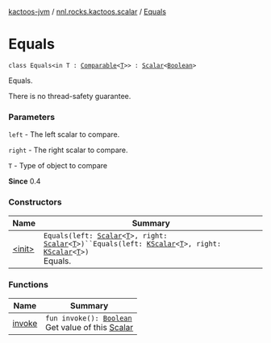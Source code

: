 [kactoos-jvm](../../index.md) / [nnl.rocks.kactoos.scalar](../index.md) / [Equals](./index.md)

# Equals

`class Equals<in T : `[`Comparable`](https://kotlinlang.org/api/latest/jvm/stdlib/kotlin/-comparable/index.html)`<`[`T`](index.md#T)`>> : `[`Scalar`](../../nnl.rocks.kactoos/-scalar/index.md)`<`[`Boolean`](https://kotlinlang.org/api/latest/jvm/stdlib/kotlin/-boolean/index.html)`>`

Equals.

There is no thread-safety guarantee.

### Parameters

`left` - The left scalar to compare.

`right` - The right scalar to compare.

`T` - Type of object to compare

**Since**
0.4

### Constructors

| Name | Summary |
|---|---|
| [&lt;init&gt;](-init-.md) | `Equals(left: `[`Scalar`](../../nnl.rocks.kactoos/-scalar/index.md)`<`[`T`](index.md#T)`>, right: `[`Scalar`](../../nnl.rocks.kactoos/-scalar/index.md)`<`[`T`](index.md#T)`>)``Equals(left: `[`KScalar`](../../nnl.rocks.kactoos/-k-scalar.md)`<`[`T`](index.md#T)`>, right: `[`KScalar`](../../nnl.rocks.kactoos/-k-scalar.md)`<`[`T`](index.md#T)`>)`<br>Equals. |

### Functions

| Name | Summary |
|---|---|
| [invoke](invoke.md) | `fun invoke(): `[`Boolean`](https://kotlinlang.org/api/latest/jvm/stdlib/kotlin/-boolean/index.html)<br>Get value of this [Scalar](../../nnl.rocks.kactoos/-scalar/index.md) |
